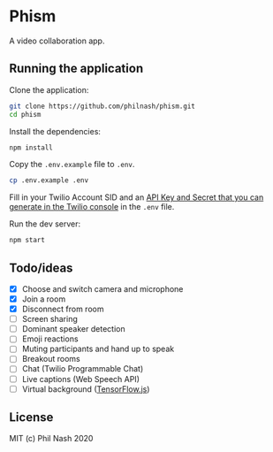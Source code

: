 # Phism

A video collaboration app.

## Running the application

Clone the application:

```bash
git clone https://github.com/philnash/phism.git
cd phism
```

Install the dependencies:

```bash
npm install
```

Copy the `.env.example` file to `.env`.

```bash
cp .env.example .env
```

Fill in your Twilio Account SID and an [API Key and Secret that you can generate in the Twilio console](https://www.twilio.com/console/video/project/api-keys) in the `.env` file.

Run the dev server:

```bash
npm start
```

## Todo/ideas

- [x] Choose and switch camera and microphone
- [x] Join a room
- [x] Disconnect from room
- [ ] Screen sharing
- [ ] Dominant speaker detection
- [ ] Emoji reactions
- [ ] Muting participants and hand up to speak
- [ ] Breakout rooms
- [ ] Chat (Twilio Programmable Chat)
- [ ] Live captions (Web Speech API)
- [ ] Virtual background ([TensorFlow.js](https://blog.tensorflow.org/2019/11/updated-bodypix-2.html))

## License

MIT (c) Phil Nash 2020
